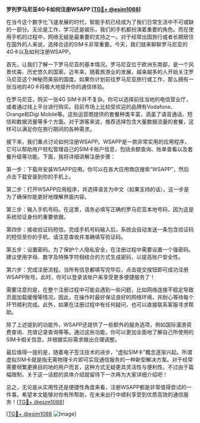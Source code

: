 **罗列罗马尼亚4G卡如何注册WSAPP [[TG💪+ @esim1088](https://t.me/s/esim1088)]**

在当今这个数字化飞速发展的时代，智能手机已经成为了我们日常生活中不可或缺的一部分。无论是工作、学习还是娱乐，我们的手机都扮演着重要的角色。而在使用手机的过程中，网络无疑是最重要的支持之一。对于经常出国旅行或者长期居住在国外的人来说，选择合适的SIM卡非常重要。今天，我们就来聊聊罗马尼亚的4G卡以及如何注册WSAPP。

首先，让我们了解一下罗马尼亚的基本情况。罗马尼亚位于欧洲东南部，是一个风景优美、历史悠久的国家。近年来，随着旅游业的发展，越来越多的人开始关注罗马尼亚这个神秘而美丽的国度。如果你计划前往罗马尼亚旅行或工作，那么拥有一张当地的4G卡将极大地提升你的通信体验。

在罗马尼亚，购买一张4G SIM卡并不复杂。你可以选择前往当地的电信营业厅，或者通过线上平台进行购买。目前市场上比较受欢迎的品牌有Vodafone、Orange和Digi Mobile等。这些运营商提供的套餐种类丰富，涵盖了语音通话、短信和数据流量等多个方面。对于游客来说，推荐选择包含大量数据流量的套餐，这样可以满足你在旅行期间的各种需求。

接下来，我们重点讨论如何注册WSAPP。WSAPP是一款非常实用的应用程序，它可以帮助用户轻松管理自己的SIM卡账户信息，包括余额查询、账单查看以及套餐升级等功能。下面，我将详细讲解注册步骤：

第一步：下载并安装WSAPP应用。你可以在各大应用商店搜索“WSAPP”，然后点击下载安装到你的手机上。

第二步：打开WSAPP应用程序，并选择语言为中文（如果支持的话）。这一步是为了确保你能更好地理解界面内容。

第三步：输入手机号码。在这里，请务必填写正确的罗马尼亚本地号码，因为这是系统验证身份的重要依据。

第四步：接收验证码短信。完成手机号码输入后，系统会自动发送一条包含验证码的短信至你的手机，请注意查收并准确填写验证码。

第五步：设置密码。为了保护个人隐私安全，在注册过程中需要设置一个强密码。建议使用字母、数字及特殊字符相结合的方式生成密码，以提高账户安全性。

第六步：完成注册流程。当所有信息都填写完毕后，点击提交按钮即可成功注册WSAPP账号。此时，你可以登录该账户来享受更多便捷服务了！

需要注意的是，在整个注册过程中可能会遇到一些问题，比如网络连接不稳定导致页面加载缓慢等情况。因此，在操作时最好保证良好的网络环境，并耐心等待每个环节顺利完成。此外，如果在注册过程中有任何疑问，也可以直接联系客服寻求帮助。

除了上述提到的功能外，WSAPP还提供了一些额外的服务选项，例如国际漫游资费查询、充值记录查询等等。通过这些功能，你可以更加全面地了解自己所使用的SIM卡相关信息，并根据实际需求做出合理调整。

最后值得一提的是，随着电子签注技术的进步，“虚拟SIM卡”概念逐渐兴起。所谓虚拟SIM卡就是指无需物理卡片即可实现通信服务的一种新型解决方案。对于经常需要频繁更换目的地的用户而言，这种方式无疑更具灵活性与便利性。不过由于篇幅限制，关于这一话题的具体介绍就留待下一次再为大家详细介绍吧！

总之，无论是从实用性还是便捷性角度来看，注册WSAPP都是非常值得尝试的一件事。希望本文能够对你有所帮助，在未来出行中顺利享受到优质高效的通信服务！[[TG💪+ @esim1088](https://t.me/s/esim1088)]

[[TG💪+ @esim1088](https://t.me/s/esim1088) ![Image](https://i.postimg.cc/4NQfJmqS/Snipaste-2025-05-13-00-14-12.png)]